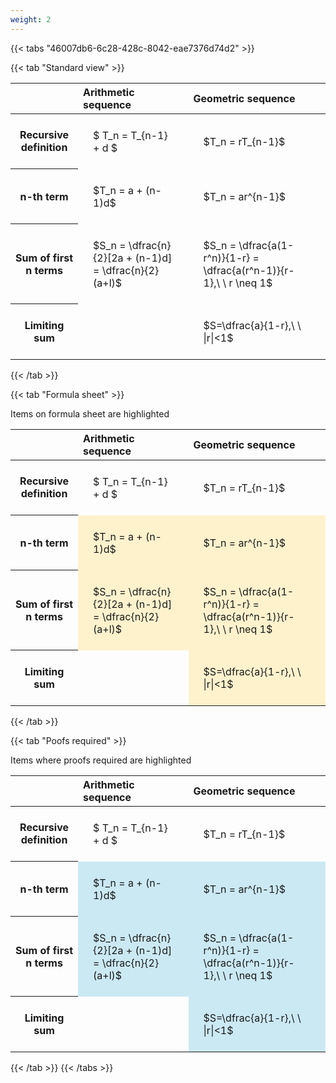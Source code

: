 ```yaml
---
weight: 2
---
```


{{< tabs "46007db6-6c28-428c-8042-eae7376d74d2" >}}

{{< tab "Standard view" >}}

<style type="text/css">
#T_eb31a th.col_heading {
  text-align: left;
  font-size: 1em;
}
#T_eb31a td {
  text-align: left;
  font-size: 1em;
  padding: 1.5em;
}
</style>
<table id="T_eb31a">
  <thead>
    <tr>
      <th class="blank level0" >&nbsp;</th>
      <th id="T_eb31a_level0_col0" class="col_heading level0 col0" >Arithmetic sequence</th>
      <th id="T_eb31a_level0_col1" class="col_heading level0 col1" >Geometric sequence</th>
    </tr>
  </thead>
  <tbody>
    <tr>
      <th id="T_eb31a_level0_row0" class="row_heading level0 row0" >Recursive definition</th>
      <td id="T_eb31a_row0_col0" class="data row0 col0" >$ T_n = T_{n-1} + d $</td>
      <td id="T_eb31a_row0_col1" class="data row0 col1" >$T_n = rT_{n-1}$</td>
    </tr>
    <tr>
      <th id="T_eb31a_level0_row1" class="row_heading level0 row1" >n-th term</th>
      <td id="T_eb31a_row1_col0" class="data row1 col0" >$T_n = a + (n-1)d$</td>
      <td id="T_eb31a_row1_col1" class="data row1 col1" >$T_n = ar^{n-1}$</td>
    </tr>
    <tr>
      <th id="T_eb31a_level0_row2" class="row_heading level0 row2" >Sum of first n terms</th>
      <td id="T_eb31a_row2_col0" class="data row2 col0" >$S_n = \dfrac{n}{2}[2a + (n-1)d] = \dfrac{n}{2}(a+l)$</td>
      <td id="T_eb31a_row2_col1" class="data row2 col1" >$S_n = \dfrac{a(1-r^n)}{1-r} = \dfrac{a(r^n-1)}{r-1},\ \  r \neq 1$</td>
    </tr>
    <tr>
      <th id="T_eb31a_level0_row3" class="row_heading level0 row3" >Limiting sum</th>
      <td id="T_eb31a_row3_col0" class="data row3 col0" ></td>
      <td id="T_eb31a_row3_col1" class="data row3 col1" >$S=\dfrac{a}{1-r},\ \ |r|<1$</td>
    </tr>
  </tbody>
</table>
{{< /tab >}}

{{< tab "Formula sheet" >}}

Items on formula sheet are highlighted 
<br>
<style type="text/css">
#T_f2042 th.col_heading {
  text-align: left;
  font-size: 1em;
}
#T_f2042 td {
  text-align: left;
  font-size: 1em;
  padding: 1.5em;
}
#T_f2042_row0_col0, #T_f2042_row0_col1, #T_f2042_row3_col0 {
  background-color: rgba(0,0,0,0);
}
#T_f2042_row1_col0, #T_f2042_row1_col1, #T_f2042_row2_col0, #T_f2042_row2_col1, #T_f2042_row3_col1 {
  background-color: rgba(255,194,10, 0.2);
}
</style>
<table id="T_f2042">
  <thead>
    <tr>
      <th class="blank level0" >&nbsp;</th>
      <th id="T_f2042_level0_col0" class="col_heading level0 col0" >Arithmetic sequence</th>
      <th id="T_f2042_level0_col1" class="col_heading level0 col1" >Geometric sequence</th>
    </tr>
  </thead>
  <tbody>
    <tr>
      <th id="T_f2042_level0_row0" class="row_heading level0 row0" >Recursive definition</th>
      <td id="T_f2042_row0_col0" class="data row0 col0" >$ T_n = T_{n-1} + d $</td>
      <td id="T_f2042_row0_col1" class="data row0 col1" >$T_n = rT_{n-1}$</td>
    </tr>
    <tr>
      <th id="T_f2042_level0_row1" class="row_heading level0 row1" >n-th term</th>
      <td id="T_f2042_row1_col0" class="data row1 col0" >$T_n = a + (n-1)d$</td>
      <td id="T_f2042_row1_col1" class="data row1 col1" >$T_n = ar^{n-1}$</td>
    </tr>
    <tr>
      <th id="T_f2042_level0_row2" class="row_heading level0 row2" >Sum of first n terms</th>
      <td id="T_f2042_row2_col0" class="data row2 col0" >$S_n = \dfrac{n}{2}[2a + (n-1)d] = \dfrac{n}{2}(a+l)$</td>
      <td id="T_f2042_row2_col1" class="data row2 col1" >$S_n = \dfrac{a(1-r^n)}{1-r} = \dfrac{a(r^n-1)}{r-1},\ \  r \neq 1$</td>
    </tr>
    <tr>
      <th id="T_f2042_level0_row3" class="row_heading level0 row3" >Limiting sum</th>
      <td id="T_f2042_row3_col0" class="data row3 col0" ></td>
      <td id="T_f2042_row3_col1" class="data row3 col1" >$S=\dfrac{a}{1-r},\ \ |r|<1$</td>
    </tr>
  </tbody>
</table>
{{< /tab >}}

{{< tab "Poofs required" >}}

Items where proofs required are highlighted 
<br>
<style type="text/css">
#T_9257b th.col_heading {
  text-align: left;
  font-size: 1em;
}
#T_9257b td {
  text-align: left;
  font-size: 1em;
  padding: 1.5em;
}
#T_9257b_row0_col0, #T_9257b_row0_col1, #T_9257b_row3_col0 {
  background-color: rgba(0,0,0,0);
}
#T_9257b_row1_col0, #T_9257b_row1_col1, #T_9257b_row2_col0, #T_9257b_row2_col1, #T_9257b_row3_col1 {
  background-color: rgba(0,150,200, 0.2);
}
</style>
<table id="T_9257b">
  <thead>
    <tr>
      <th class="blank level0" >&nbsp;</th>
      <th id="T_9257b_level0_col0" class="col_heading level0 col0" >Arithmetic sequence</th>
      <th id="T_9257b_level0_col1" class="col_heading level0 col1" >Geometric sequence</th>
    </tr>
  </thead>
  <tbody>
    <tr>
      <th id="T_9257b_level0_row0" class="row_heading level0 row0" >Recursive definition</th>
      <td id="T_9257b_row0_col0" class="data row0 col0" >$ T_n = T_{n-1} + d $</td>
      <td id="T_9257b_row0_col1" class="data row0 col1" >$T_n = rT_{n-1}$</td>
    </tr>
    <tr>
      <th id="T_9257b_level0_row1" class="row_heading level0 row1" >n-th term</th>
      <td id="T_9257b_row1_col0" class="data row1 col0" >$T_n = a + (n-1)d$</td>
      <td id="T_9257b_row1_col1" class="data row1 col1" >$T_n = ar^{n-1}$</td>
    </tr>
    <tr>
      <th id="T_9257b_level0_row2" class="row_heading level0 row2" >Sum of first n terms</th>
      <td id="T_9257b_row2_col0" class="data row2 col0" >$S_n = \dfrac{n}{2}[2a + (n-1)d] = \dfrac{n}{2}(a+l)$</td>
      <td id="T_9257b_row2_col1" class="data row2 col1" >$S_n = \dfrac{a(1-r^n)}{1-r} = \dfrac{a(r^n-1)}{r-1},\ \  r \neq 1$</td>
    </tr>
    <tr>
      <th id="T_9257b_level0_row3" class="row_heading level0 row3" >Limiting sum</th>
      <td id="T_9257b_row3_col0" class="data row3 col0" ></td>
      <td id="T_9257b_row3_col1" class="data row3 col1" >$S=\dfrac{a}{1-r},\ \ |r|<1$</td>
    </tr>
  </tbody>
</table>
{{< /tab >}}
{{< /tabs >}}